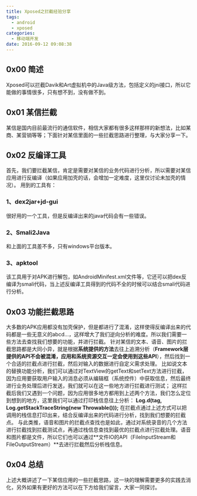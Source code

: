 ```yaml
---
title: Xposed之拦截经验分享
tags:
  - android
  - xposed
categories:
  - 移动端开发
date: 2016-09-12 09:08:38
---
```


0x00 简述
-------

Xposed可以拦截Davik和Art虚拟机中的Java级方法，包括定义的jni接口，所以它能做的事情很多，只有想不到，没有做不到。

0x01 某信拦截
---------

某信是国内目前最流行的通信软件，相信大家都有很多这样那样的新想法，比如某商、某营销等等；下面针对某信里面的一些拦截思路进行整理，与大家分享一下。

0x02 反编译工具
----------

首先，我们要拦截某信，肯定是需要对某信的业务代码进行分析，所以需要对某信应用进行反编译（如果应用加壳的话，会增加一定难度，这里仅讨论未加壳的情况）。 用到的工具有：

### 1、dex2jar+jd-gui

很好用的一个工具，但是反编译出来的java代码会有一些错误。

### 2、Smali2Java

和上面的工具差不多，只有windows平台版本。

### 3、apktool

该工具用于对APK进行解包，如AndroidMinifest.xml文件等，它还可以把dex反编译为smali代码，当上述反编译工具得到的代码不全的时候可以结合smali代码进行分析。

0x03 功能拦截思路
-----------

大多数的APK应用都没有加壳保护，但是都进行了混淆，这样使得反编译出来的代码都是一些无意义的abcd…，这样增大了我们逆向分析的难度。所以我们需要一些方法去查找我们想要的功能，并进行拦截。 针对某信的文本、语音、图片的拦截思路都是大同小异，就是根据**系统提供的方法**去往上追溯分析（**Framework层提供的API不会被混淆，应用和系统资源交互一定会使用到这些API**），然后找到一个合适的拦截点进行拦截，然后对输入的数据进行自定义需求处理。 比如说文本的替换功能分析，我们可以通过对TextView的getText和setText方法进行拦截，因为应用要获取用户输入的消息必须从编辑框（系统控件）中获取信息，然后最终进行业务处理后进行发送，我们就可以在这一些地方进行拦截进行测试； 这样拦截后我们又遇到一个问题，因为应用很多地方都用到上述两个方法，我们怎么定位到想到的地方，这里我们可以通过打印栈信息往上分析： **Log.d(tag, Log.getStackTraceString(new Throwable()));** 在拦截点通过上述方式可以把调用的栈信息打印出来，结合反编译出来的代码进行分析，找到我们想要的拦截点。 与此类推，语音和图片的拦截点查找也是如此，通过对系统录音的几个方法进行拦截找到拦截测试点，再通过栈信息查找到最优的拦截点进行拦截处理。语音和图片都是文件，所以它们也可以通过**文件IO的API（FileInputStream和FileOutputStream）**去进行拦截然后分析栈信息。

0x04 总结
-------

上述大概讲述了一下某信应用的一些拦截思路，这一块的理解需要更多的实践去消化，另外如果有更好的方法可以在下方给我们留言，大家一同探讨。